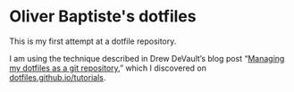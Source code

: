 # Oliver Baptiste's dotfiles

This is my first attempt at a dotfile repository.

I am using the technique described in Drew DeVault’s blog post
“[Managing my dotfiles as a git repository](https://drewdevault.com/2019/12/30/dotfiles.html),” which I discovered on [dotfiles.github.io/tutorials](http://dotfiles.github.io/tutorials/).

